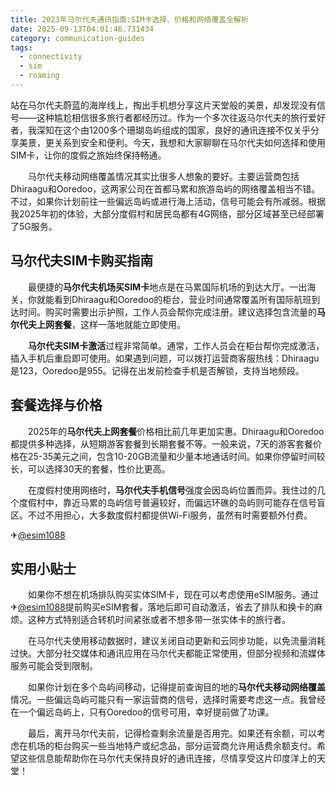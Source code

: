 ```yaml
---
title: 2023年马尔代夫通讯指南:SIM卡选择、价格和网络覆盖全解析
date: 2025-09-13T04:01:46.731434
category: communication-guides
tags:
  - connectivity
  - sim
  - roaming
---
```


站在马尔代夫蔚蓝的海岸线上，掏出手机想分享这片天堂般的美景，却发现没有信号——这种尴尬相信很多旅行者都经历过。作为一个多次往返马尔代夫的旅行爱好者，我深知在这个由1200多个珊瑚岛屿组成的国家，良好的通讯连接不仅关乎分享美景，更关系到安全和便利。今天，我想和大家聊聊在马尔代夫如何选择和使用SIM卡，让你的度假之旅始终保持畅通。

　　马尔代夫移动网络覆盖情况其实比很多人想象的要好。主要运营商包括Dhiraagu和Ooredoo，这两家公司在首都马累和旅游岛屿的网络覆盖相当不错。不过，如果你计划前往一些偏远岛屿或进行海上活动，信号可能会有所减弱。根据我2025年初的体验，大部分度假村和居民岛都有4G网络，部分区域甚至已经部署了5G服务。

## 马尔代夫SIM卡购买指南

　　最便捷的**马尔代夫机场买SIM卡**地点是在马累国际机场的到达大厅。一出海关，你就能看到Dhiraagu和Ooredoo的柜台，营业时间通常覆盖所有国际航班到达时间。购买时需要出示护照，工作人员会帮你完成注册。建议选择包含流量的**马尔代夫上网套餐**，这样一落地就能立即使用。

　　**马尔代夫SIM卡激活**过程非常简单。通常，工作人员会在柜台帮你完成激活，插入手机后重启即可使用。如果遇到问题，可以拨打运营商客服热线：Dhiraagu是123，Ooredoo是955。记得在出发前检查手机是否解锁，支持当地频段。

## 套餐选择与价格

　　2025年的**马尔代夫上网套餐**价格相比前几年更加实惠。Dhiraagu和Ooredoo都提供多种选择，从短期游客套餐到长期套餐不等。一般来说，7天的游客套餐价格在25-35美元之间，包含10-20GB流量和少量本地通话时间。如果你停留时间较长，可以选择30天的套餐，性价比更高。

　　在度假村使用网络时，**马尔代夫手机信号**强度会因岛屿位置而异。我住过的几个度假村中，靠近马累的岛屿信号普遍较好，而偏远环礁的岛屿则可能存在信号盲区。不过不用担心，大多数度假村都提供Wi-Fi服务，虽然有时需要额外付费。

✈[@esim1088](https://t.me/s/esim1088)

## 实用小贴士

　　如果你不想在机场排队购买实体SIM卡，现在可以考虑使用eSIM服务。通过✈[@esim1088](https://t.me/s/esim1088)提前购买eSIM套餐，落地后即可自动激活，省去了排队和换卡的麻烦。这种方式特别适合转机时间紧张或者不想多带一张实体卡的旅行者。

　　在马尔代夫使用移动数据时，建议关闭自动更新和云同步功能，以免流量消耗过快。大部分社交媒体和通讯应用在马尔代夫都能正常使用，但部分视频和流媒体服务可能会受到限制。

　　如果你计划在多个岛屿间移动，记得提前查询目的地的**马尔代夫移动网络覆盖**情况。一些偏远岛屿可能只有一家运营商的信号，选择时需要考虑这一点。我曾经在一个偏远岛屿上，只有Ooredoo的信号可用，幸好提前做了功课。

　　最后，离开马尔代夫前，记得检查剩余流量是否用完。如果还有余额，可以考虑在机场的柜台购买一些当地特产或纪念品，部分运营商允许用话费余额支付。希望这些信息能帮助你在马尔代夫保持良好的通讯连接，尽情享受这片印度洋上的天堂！